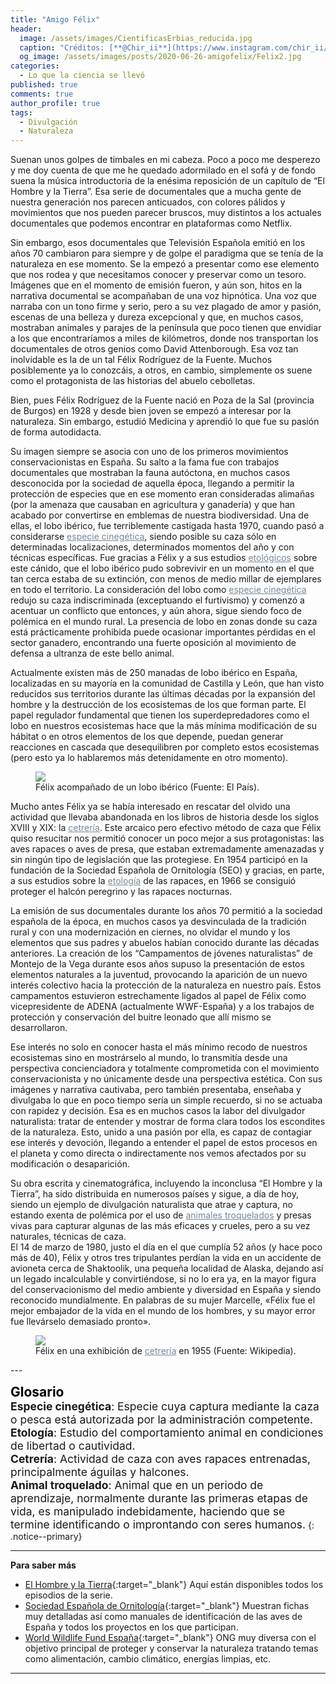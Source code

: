 ```yaml
---
title: "Amigo Félix"
header:
  image: /assets/images/CientificasErbias_reducida.jpg
  caption: "Créditos: [**@Chir_ii**](https://www.instagram.com/chir_ii/?hl=en)"
  og_image: /assets/images/posts/2020-06-26-amigofelix/Felix2.jpg
categories:
  - Lo que la ciencia se llevó
published: true
comments: true
author_profile: true
tags:
  - Divulgación
  - Naturaleza
--- 
```


Suenan unos golpes de timbales en mi cabeza. Poco a poco me desperezo y me doy cuenta de que me he quedado adormilado en el sofá y de fondo suena la música introductoria de la enésima reposición de un capítulo de “El Hombre y la Tierra”. Esa serie de documentales que a mucha gente de nuestra generación nos parecen anticuados, con colores pálidos y movimientos que nos pueden parecer bruscos, muy distintos a los actuales documentales que podemos encontrar en plataformas como Netflix.   

Sin embargo, esos documentales que Televisión Española emitió en los años 70 cambiaron para siempre y de golpe el paradigma que se tenía de la naturaleza en ese momento. Se la empezó a presentar como ese elemento que nos rodea y que necesitamos conocer y preservar como un tesoro.   
Imágenes que en el momento de emisión fueron, y aún son, hitos en la narrativa documental se acompañaban de una voz hipnótica. Una voz que narraba con un tono firme y serio, pero a su vez plagado de amor y pasión, escenas de una belleza y dureza excepcional y que, en muchos casos, mostraban animales y parajes de la península que poco tienen que envidiar a los que encontraríamos a miles de kilómetros, donde nos transportan los documentales de otros genios como David Attenborough. Esa voz tan inolvidable es la de un tal Félix Rodríguez de la Fuente. Muchos posiblemente ya lo conozcáis, a otros, en cambio, simplemente os suene como el protagonista de las historias del abuelo cebolletas.   

Bien, pues Félix Rodríguez de la Fuente nació en Poza de la Sal (provincia de Burgos) en 1928 y desde bien joven se empezó a interesar por la naturaleza. Sin embargo, estudió Medicina y aprendió lo que fue su pasión de forma autodidacta.   

Su imagen siempre se asocia con uno de los primeros movimientos conservacionistas en España. Su salto a la fama fue con trabajos documentales que mostraban la fauna autóctona, en muchos casos desconocida por la sociedad de aquella época, llegando a permitir la protección de especies que en ese momento eran consideradas alimañas (por la amenaza que causaban en agricultura y ganadería) y que han acabado por convertirse en emblemas de nuestra biodiversidad. Una de ellas, el lobo ibérico, fue terriblemente castigada hasta 1970, cuando pasó a considerarse <a style="color:lightslategray" href="https://cientificaserbias.github.io/blog/lo%20que%20la%20ciencia%20se%20llev%C3%B3/amigofelix/index.html#target">especie cinegética</a>, siendo posible su caza sólo en determinadas localizaciones, determinados momentos del año y con técnicas específicas. Fue gracias a Félix y a sus estudios <a style="color:lightslategray" href="https://cientificaserbias.github.io/blog/lo%20que%20la%20ciencia%20se%20llev%C3%B3/amigofelix/index.html#target">etológicos</a> sobre este cánido, que el lobo ibérico pudo sobrevivir en un momento en el que tan cerca estaba de su extinción, con menos de medio millar de ejemplares en todo el territorio. La consideración del lobo como <a style="color:lightslategray" href="https://cientificaserbias.github.io/blog/lo%20que%20la%20ciencia%20se%20llev%C3%B3/amigofelix/index.html#target">especie cinegética</a> redujo su caza indiscriminada (exceptuando el furtivismo) y comenzó a acentuar un conflicto que entonces, y aún ahora, sigue siendo foco de polémica en el mundo rural. La presencia de lobo en zonas donde su caza está prácticamente prohibida puede ocasionar importantes pérdidas en el sector ganadero, encontrando una fuerte oposición al movimiento de defensa a ultranza de este bello animal.   

Actualmente existen más de 250 manadas de lobo ibérico en España, localizadas en su mayoría en la comunidad de Castilla y León, que han visto reducidos sus territorios durante las últimas décadas por la expansión del hombre y la destrucción de los ecosistemas de los que forman parte. El papel regulador fundamental que tienen los superdepredadores como el lobo en nuestros ecosistemas hace que la más mínima modificación de su hábitat o en otros elementos de los que depende, puedan generar reacciones en cascada que desequilibren por completo estos ecosistemas (pero esto ya lo hablaremos más detenidamente en otro momento).


<figure>
	<img src="{{ site.url }}{{ site.baseurl }}/assets/images/posts/2020-06-26-amigofelix/Felix1.jpg"/>
	<figcaption> Félix acompañado de un lobo ibérico (Fuente: El País).</figcaption>
</figure>

Mucho antes Félix ya se había interesado en rescatar del olvido una actividad que llevaba abandonada en los libros de historia desde los siglos XVIII y XIX: la <a style="color:lightslategray" href="https://cientificaserbias.github.io/blog/lo%20que%20la%20ciencia%20se%20llev%C3%B3/amigofelix/index.html#target">cetrería</a>. Este arcaico pero efectivo método de caza que Félix quiso resucitar nos permitió conocer un poco mejor a sus protagonistas: las aves rapaces o aves de presa, que estaban extremadamente amenazadas y sin ningún tipo de legislación que las protegiese. En 1954 participó en la fundación de la Sociedad Española de Ornitología (SEO) y gracias, en parte, a sus estudios sobre la <a style="color:lightslategray" href="https://cientificaserbias.github.io/blog/lo%20que%20la%20ciencia%20se%20llev%C3%B3/amigofelix/index.html#target">etología</a> de las rapaces, en 1966 se consiguió proteger el halcón peregrino y las rapaces nocturnas.   

La emisión de sus documentales durante los años 70 permitió a la sociedad española de la época, en muchos casos ya desvinculada de la tradición rural y con una modernización en ciernes, no olvidar el mundo y los elementos que sus padres y abuelos habían conocido durante las décadas anteriores. La creación de los “Campamentos de jóvenes naturalistas” de Montejo de la Vega durante esos años supuso la presentación de estos elementos naturales a la juventud, provocando la aparición de un nuevo interés colectivo hacia la protección de la naturaleza en nuestro país. Estos campamentos estuvieron estrechamente ligados al papel de Félix como vicepresidente de ADENA (actualmente WWF-España) y a los trabajos de protección y conservación del buitre leonado que allí mismo se desarrollaron.   

Ese interés no solo en conocer hasta el más mínimo recodo de nuestros ecosistemas sino en mostrárselo al mundo, lo transmitía desde una perspectiva concienciadora y totalmente comprometida con el movimiento conservacionista y no únicamente desde una perspectiva estética. Con sus imágenes y narrativa cautivaba, pero también presentaba, enseñaba y divulgaba lo que en poco tiempo sería un simple recuerdo, si no se actuaba con rapidez y decisión. Esa es en muchos casos la labor del divulgador naturalista: tratar de entender y mostrar de forma clara todos los escondites de la naturaleza. Esto, unido a una pasión por ella, es capaz de contagiar ese interés y devoción, llegando a entender el papel de estos procesos en el planeta y como directa o indirectamente nos vemos afectados por su modificación o desaparición.   

Su obra escrita y cinematográfica, incluyendo la inconclusa “El Hombre y la Tierra”, ha sido distribuida en numerosos países y sigue, a día de hoy, siendo un ejemplo de divulgación naturalista que atrae y captura, no estando exenta de polémica por el uso de <a style="color:lightslategray" href="https://cientificaserbias.github.io/blog/lo%20que%20la%20ciencia%20se%20llev%C3%B3/amigofelix/index.html#target">animales troquelados</a> y presas vivas para capturar algunas de las más eficaces y crueles, pero a su vez naturales, técnicas de caza.   
El 14 de marzo de 1980, justo el día en el que cumplía 52 años (y hace poco más de 40), Félix y otros tres tripulantes perdían la vida en un accidente de avioneta cerca de Shaktoolik, una pequeña localidad de Alaska, dejando así un legado incalculable y convirtiéndose, si no lo era ya, en la mayor figura del conservacionismo del medio ambiente y diversidad en España y siendo reconocido mundialmente. En palabras de su mujer Marcelle, «Félix fue el mejor embajador de la vida en el mundo de los hombres, y su mayor error fue llevárselo demasiado pronto».


<figure>
	<img src="{{ site.url }}{{ site.baseurl }}/assets/images/posts/2020-06-26-amigofelix/Felix3.jpg"/>
	<figcaption> Félix en una exhibición de <a style="color:lightslategray" href="https://cientificaserbias.github.io/blog/lo%20que%20la%20ciencia%20se%20llev%C3%B3/amigofelix/index.html#target">cetrería</a> en 1955 (Fuente: Wikipedia).</figcaption>
</figure>
---


<span style="font-size:1.5em"><a id="target" style= "color:black"><b>Glosario</b></a></span>
&nbsp;   
<span style="font-size:1.25em">**Especie cinegética**: Especie cuya captura mediante la caza o pesca está autorizada por la administración competente.   
**Etología**: Estudio del comportamiento animal en condiciones de libertad o cautividad.   
**Cetrería**: Actividad de caza con aves rapaces entrenadas, principalmente águilas y halcones.   
**Animal troquelado**: Animal que en un periodo de aprendizaje, normalmente durante las primeras etapas de vida, es manipulado indebidamente, haciendo que se termine identificando o improntando con seres humanos.</span>
{: .notice--primary} 
     
---
**Para saber más**
* [El Hombre y la Tierra](https://www.rtve.es/alacarta/videos/el-hombre-y-la-tierra/){:target="_blank"} Aquí están disponibles todos los episodios de la serie.
* [Sociedad Española de Ornitología](https://www.seo.org/){:target="_blank"} Muestran fichas muy detalladas así como manuales de identificación de las aves de España y todos los proyectos en los que participan.
* [World Wildlife Fund España](https://www.wwf.es/){:target="_blank"} ONG muy diversa con el objetivo principal de proteger y conservar la naturaleza tratando temas como alimentación, cambio climático, energías limpias, etc.

---

